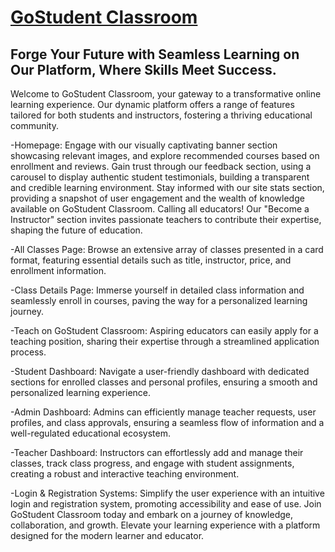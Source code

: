# [GoStudent Classroom](https://gostudent.vercel.app/) 
## Forge Your Future with Seamless Learning on Our Platform, Where Skills Meet Success.

Welcome to GoStudent Classroom, your gateway to a transformative online learning experience. Our dynamic platform offers a range of features tailored for both students and instructors, fostering a thriving educational community.

-Homepage:
Engage with our visually captivating banner section showcasing relevant images, and explore recommended courses based on enrollment and reviews.
Gain trust through our feedback section, using a carousel to display authentic student testimonials, building a transparent and credible learning environment.
Stay informed with our site stats section, providing a snapshot of user engagement and the wealth of knowledge available on GoStudent Classroom.
Calling all educators! Our "Become a Instructor" section invites passionate teachers to contribute their expertise, shaping the future of education.

-All Classes Page:
Browse an extensive array of classes presented in a card format, featuring essential details such as title, instructor, price, and enrollment information.

-Class Details Page:
Immerse yourself in detailed class information and seamlessly enroll in courses, paving the way for a personalized learning journey.

-Teach on GoStudent Classroom:
Aspiring educators can easily apply for a teaching position, sharing their expertise through a streamlined application process.

-Student Dashboard:
Navigate a user-friendly dashboard with dedicated sections for enrolled classes and personal profiles, ensuring a smooth and personalized learning experience.

-Admin Dashboard:
Admins can efficiently manage teacher requests, user profiles, and class approvals, ensuring a seamless flow of information and a well-regulated educational ecosystem.

-Teacher Dashboard:
Instructors can effortlessly add and manage their classes, track class progress, and engage with student assignments, creating a robust and interactive teaching environment.

-Login & Registration Systems:
Simplify the user experience with an intuitive login and registration system, promoting accessibility and ease of use.
Join GoStudent Classroom today and embark on a journey of knowledge, collaboration, and growth. Elevate your learning experience with a platform designed for the modern learner and educator.